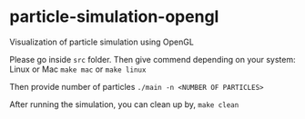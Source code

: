 # particle-simulation-opengl
Visualization of particle simulation using OpenGL

Please go inside `src` folder.
Then give commend depending on your system: Linux or Mac
`make mac` or `make linux`

Then provide number of particles
`./main -n <NUMBER OF PARTICLES>`

After running the simulation, you can clean up by,
`make clean`